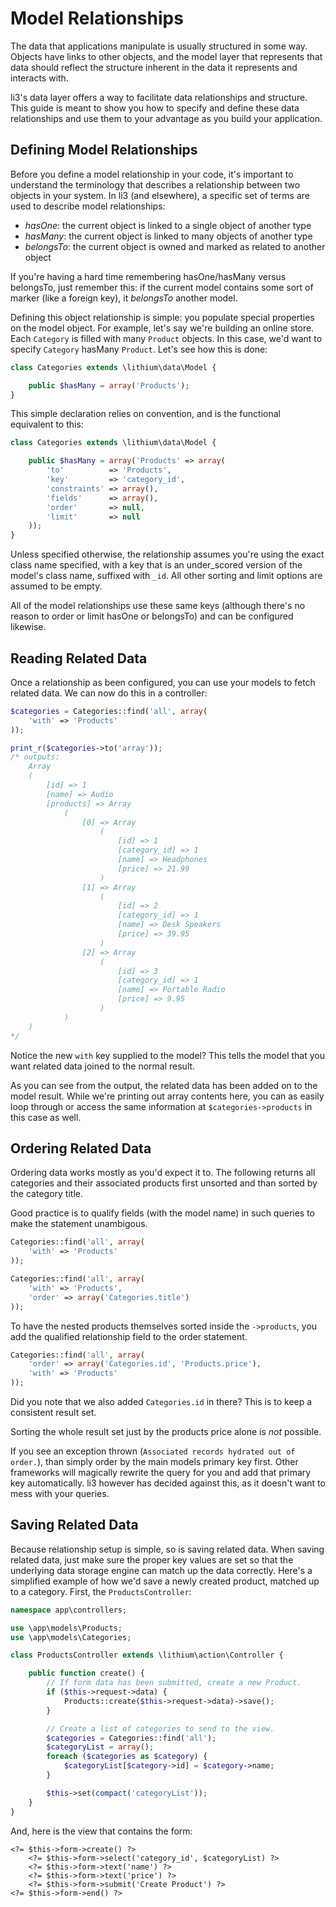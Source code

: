 # Model Relationships

The data that applications manipulate is usually structured in some way. Objects have links to other objects, and the model layer that represents that data should reflect the structure inherent in the data it represents and interacts with.

li3's data layer offers a way to facilitate data relationships and structure. This guide is meant to show you how to specify and define these data relationships and use them to your advantage as you build your application.

## Defining Model Relationships

Before you define a model relationship in your code, it's important to understand the terminology that describes a relationship between two objects in your system. In li3 (and elsewhere), a specific set of terms are used to describe model relationships:

 * _hasOne_: the current object is linked to a single object of another type
 * _hasMany_: the current object is linked to many objects of another type
 * _belongsTo_: the current object is owned and marked as related to another object

<div class="note note-hint">
	If you're having a hard time remembering hasOne/hasMany versus belongsTo, just
	remember this: if the current model contains some sort of marker (like a foreign key), it
	<em>belongsTo</em> another model.
<div>

Defining this object relationship is simple: you populate special properties on the model object. For example, let's say we're building an online store. Each `Category` is filled with many `Product` objects. In this case, we'd want to specify `Category` hasMany `Product`. Let's see how this is done:

```php
class Categories extends \lithium\data\Model {

	public $hasMany = array('Products');
}
```

This simple declaration relies on convention, and is the functional equivalent to this:

```php
class Categories extends \lithium\data\Model {

	public $hasMany = array('Products' => array(
		'to'          => 'Products',
		'key'         => 'category_id',
		'constraints' => array(),
		'fields'      => array(),
		'order'       => null,
		'limit'       => null
	));
}
```

Unless specified otherwise, the relationship assumes you're using the exact class name specified, with a key that is an under_scored version of the model's class name, suffixed with `_id`. All other sorting and limit options are assumed to be empty.

All of the model relationships use these same keys (although there's no reason to order or limit hasOne or belongsTo) and can be configured likewise.

## Reading Related Data

Once a relationship as been configured, you can use your models to fetch related data. We can now do this in a controller:

```php
$categories = Categories::find('all', array(
	'with' => 'Products'
));

print_r($categories->to('array'));
/* outputs:
	Array
	(
	    [id] => 1
	    [name] => Audio
	    [products] => Array
	        (
	            [0] => Array
	                (
	                    [id] => 1
	                    [category_id] => 1
	                    [name] => Headphones
	                    [price] => 21.99
	                )
	            [1] => Array
	                (
	                    [id] => 2
	                    [category_id] => 1
	                    [name] => Desk Speakers
	                    [price] => 39.95
	                )
	            [2] => Array
	                (
	                    [id] => 3
	                    [category_id] => 1
	                    [name] => Portable Radio
	                    [price] => 9.95
	                )
	        )
	)
*/
```

Notice the new `with` key supplied to the model? This tells the model that you want related data joined to the normal result.

As you can see from the output, the related data has been added on to the model result. While we're printing out array contents here, you can as easily loop through or access the same information at `$categories->products` in this case as well.

## Ordering Related Data

Ordering data works mostly as you'd expect it to. The following returns
all categories and their associated products first unsorted and than sorted
by the category title.

Good practice is to qualify fields (with the model name) in such queries to make the
statement unambigous.

```php
Categories::find('all', array(
	'with' => 'Products'
));

Categories::find('all', array(
	'with' => 'Products',
	'order' => array('Categories.title')
));
```

To have the nested products themselves sorted inside the `->products`, you 
add the qualified relationship field to the order statement.

```php
Categories::find('all', array(
	'order' => array('Categories.id', 'Products.price'),
	'with' => 'Products'
));
```

Did you note that we also added `Categories.id` in there? This is to keep
a consistent result set. 

<div class="note note-caution">
	Sorting the whole result set just by the products 
	price alone is <em>not</em> possible.
</div>

If you see an exception thrown (`Associated records hydrated out of order.`), than 
simply order by the main models primary key first. Other frameworks will magically 
rewrite the query for you and add that primary key automatically. li3 however has
decided against this, as it doesn't want to mess with your queries.

## Saving Related Data

Because relationship setup is simple, so is saving related data. When saving related data, just make sure the proper key values are set so that the underlying data storage engine can match up the data correctly.
Here's a simplified example of how we'd save a newly created product, matched up to a category. First, the `ProductsController`:

```php
namespace app\controllers;

use \app\models\Products;
use \app\models\Categories;

class ProductsController extends \lithium\action\Controller {

	public function create() {
		// If form data has been submitted, create a new Product.
		if ($this->request->data) {
			Products::create($this->request->data)->save();
		}

		// Create a list of categories to send to the view.
		$categories = Categories::find('all');
		$categoryList = array();
		foreach ($categories as $category) {
			$categoryList[$category->id] = $category->name;
		}

		$this->set(compact('categoryList'));
	}
}
```

And, here is the view that contains the form:

```
<?= $this->form->create() ?>
	<?= $this->form->select('category_id', $categoryList) ?>
	<?= $this->form->text('name') ?>
	<?= $this->form->text('price') ?>
	<?= $this->form->submit('Create Product') ?>
<?= $this->form->end() ?>
```
